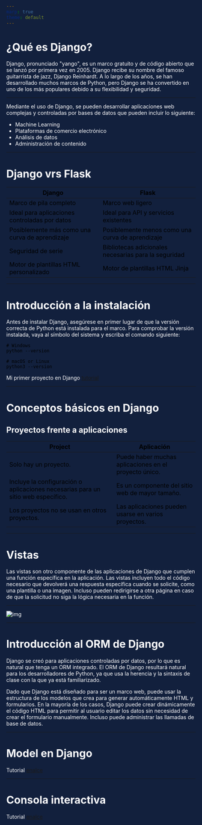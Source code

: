 ```yaml
---
marp: true
theme: default
---
```

<style>
    :root {
    font-family: 'Roboto Condensed', sans-serif;
    font-weight: initial;
    background-color: #12203d;
    color: #ffff;
}

h1{
    color: #ffffff;
    
}
table{
  color: #000;
}
pre{
  color: #000;
}
</style>
# ¿Qué es Django?

Django, pronunciado "yango", es un marco gratuito y de código abierto que se lanzó por primera vez en 2005. Django recibe su nombre del famoso guitarrista de jazz, Django Reinhardt. A lo largo de los años, se han desarrollado muchos marcos de Python, pero Django se ha convertido en uno de los más populares debido a su flexibilidad y seguridad.

---

Mediante el uso de Django, se pueden desarrollar aplicaciones web complejas y controladas por bases de datos que pueden incluir lo siguiente:

- Machine Learning
- Plataformas de comercio electrónico
- Análisis de datos
- Administración de contenido

---
# Django vrs Flask

| Django	                |            Flask |
|-------------------------|------------------| 
| Marco de pila completo	| Marco web ligero |
| Ideal para aplicaciones controladas por datos |	Ideal para API y servicios existentes|
| Posiblemente más como una curva de aprendizaje |	Posiblemente menos como una curva de aprendizaje |
| Seguridad de serie |	Bibliotecas adicionales necesarias para la seguridad |
| Motor de plantillas HTML personalizado	| Motor de plantillas HTML Jinja |

---
# Introducción a la instalación

Antes de instalar Django, asegúrese en primer lugar de que la versión correcta de Python está instalada para el marco. Para comprobar la versión instalada, vaya al símbolo del sistema y escriba el comando siguiente:
~~~
# Windows
python --version 

# macOS or Linux
python3 --version
~~~

Mi primer proyecto en Django [tutorial](../resource/CreacionProyecto.md)

---
# Conceptos básicos en Django

## Proyectos frente a aplicaciones

|   Project	     |   Aplicación   |
|----------------|---------------------|
|Solo hay un proyecto.	| Puede haber muchas aplicaciones en el proyecto único. |
| Incluye la configuración o aplicaciones necesarias para un sitio web específico. |	Es un componente del sitio web de mayor tamaño. |
| Los proyectos no se usan en otros proyectos. |	Las aplicaciones pueden usarse en varios proyectos. |

---
# Vistas

Las vistas son otro componente de las aplicaciones de Django que cumplen una función específica en la aplicación. Las vistas incluyen todo el código necesario que devolverá una respuesta específica cuando se solicite, como una plantilla o una imagen. Incluso pueden redirigirse a otra página en caso de que la solicitud no siga la lógica necesaria en la función.

---

![img](https://static.platzi.com/media/user_upload/Screenshot%20from%202021-02-21%2013-47-50-65ef7035-94a5-405d-8ccc-420f589efc42.jpg)


---
# Introducción al ORM de Django
Django se creó para aplicaciones controladas por datos, por lo que es natural que tenga un ORM integrado. El ORM de Django resultará natural para los desarrolladores de Python, ya que usa la herencia y la sintaxis de clase con la que ya está familiarizado.

Dado que Django está diseñado para ser un marco web, puede usar la estructura de los modelos que crea para generar automáticamente HTML y formularios. En la mayoría de los casos, Django puede crear dinámicamente el código HTML para permitir al usuario editar los datos sin necesidad de crear el formulario manualmente. Incluso puede administrar las llamadas de base de datos.

---

# Model en Django
 Tutorial [enalce](../resource/Model.md)

---
# Consola interactiva
Tutorial [enalce](../resource/Shell.md)


